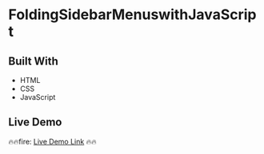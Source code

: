 # FoldingSidebarMenuswithJavaScript

## Built With

- HTML
- CSS
- JavaScript

## Live Demo 

:fire::fire:fire: [Live Demo Link](https://ehs9nino.github.io/FoldingSidebarMenuswithJavaScript/) :fire::fire:
